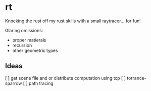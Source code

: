 # rt
Knocking the rust off my rust skills with a small raytracer... for fun!

Glaring omissions:
 - proper matierals
 - recursion
 - other geometric types

## Ideas
[ ] get scene file and or distribute computation using tcp
[ ] torrance-sparrow
[ ] path tracing